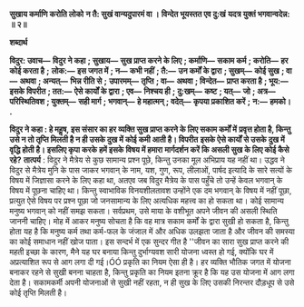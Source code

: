 **सुखाय कर्माणि करोति लोको** **न तै: सुखं वान्यदुपारमं वा ।** **विन्देत भूयस्तत एव दु:खं** **यदत्र युक्तं भगवान्वदेन्न: ॥ २॥** 

**शब्दार्थ** 

**विदुर: उवाच—** **विदुर ने कहा** **; सुखाय—** **सुख प्राप्त करने के लिए** **; कर्माणि—** **सकाम कर्म** **; करोति—** **हर कोई करता है** **;** **लोक:—** **इस जगत में** **; न—** **कभी नहीं** **; तै:—** **उन कर्मों के द्वारा** **; सुखम्—** **कोई सुख** **; वा—** **अथवा** **; अन्यत्—** **भिन्न रीति से** **;** **उपारमम्—** **तृप्ति** **; वा—** **अथवा** **; विन्देत—** **प्राप्त करता है** **; भूय:—** **इसके विपरीत** **; तत:—** **ऐसे कार्यों के द्वारा** **; एव—** **निश्चय ही** **;** **दु:खम्—** **कष्ट** **; यत्—** **जो** **; अत्र—** **परिस्थितिवश** **; युक्तम्—** **सही मार्ग** **; भगवान्—** **हे महात्मन्** **; वदेत्—** **कृपया प्रकाशित करें** **;** **न:—** **हमको।** **.** 

**विदुर ने कहा : हे महॢष, इस संसार का हर व्यक्ति सुख प्राप्त करने के लिए सकाम कर्मों में** **प्रवृत्त होता है, किन्तु उसे न तो तृप्ति मिलती है न ही उसके दुख में कोई कमी आती है। विपरीत** **इसके ऐसे कार्यों से उसके दुख में वृद्धि होती है। इसलिए कृपा करके हमें इसके विषय में हमारा** **मार्गदर्शन करें कि असली सुख के लिए कोई कैसे रहे?** **तात्पर्य** : विदुर ने मैत्रेय से कुछ सामान्य प्रश्न पूछे, किन्तु उनका मूल अभिप्राय यह नहीं था। उद्धव ने विदुर से मैत्रेय मुनि के पास जाकर भगवान् के नाम, यश, गुण, रूप, लीलाओं, पार्षद इत्यादि के सारे सत्यों के विषय में जिज्ञासा करने के लिए कहा था, अतएव जब विदुर मैत्रेय के पास पहुँचे तो उन्हें केवल भगवान् के विषय में पूछना चाहिए था। किन्तु स्वाभाविक विनयशीलतावश उन्होंने एक दम भगवान् के विषय में नहीं पूछा, प्रत्युत ऐसे विषय पर प्रश्न पूछा जो जनसामान्य के लिए अत्यधिक महत्त्व का हो सकता था। कोई सामान्य मनुष्य भगवान् को नहीं समझ सकता। सर्वप्रथम, उसे माया के वशीभूत अपने जीवन की असली स्थिति जाननी चाहिए। मोह में आकर मनुष्य सोचता है कि वह मात्र सकाम कर्मों के द्वारा सुखी हो सकता है, किन्तु होता यह है कि मनुष्य कर्म तथा कर्म-फल के जंजाल में और अधिक उलझता जाता है और जीवन की समस्या का कोई समाधान नहीं खोज पाता। इस सन्दर्भ में एक सुन्दर गीत है ''जीवन का सारा सुख प्राप्त करने की महती इच्छा के कारण, मैने यह घर बनाया किन्तु दुर्भाग्यवश सारी योजना ध्वस्त हो गई, क्योंकि घर में अप्रत्याशित रूप से आग लगा दी गई।ÓÓ प्रकृति का नियम ऐसा ही है। हर व्यक्ति भौतिक जगत में योजना बनाकर रहने से सुखी बनना चाहता है, किन्तु प्रकृति का नियम इतना क्रूर है कि यह उस योजना में आग लगा देता है। सकामकर्मी अपनी योजनाओं से सुखी नहीं रहता, न ही सुख के लिए उसकी निरन्तर दौड़धूप से उसे कोई तृप्ति मिलती है।  